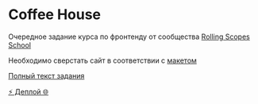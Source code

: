 # Coffee House

Очередное задание курса по фронтенду от сообщества [Rolling Scopes School](https://rs.school/)

Необходимо сверстать сайт в соответствии с [макетом](https://www.figma.com/file/SAoBmuOqTfguehdT4IFRxQ/Coffee-House)

[Полный текст задания](https://github.com/rolling-scopes-school/tasks/blob/fcdfbbb/tasks/coffee-house/coffee-house.md)

[⚡ Деплой 🌐](https://rolling-scopes-school.github.io/avor0n-JSFE2023Q4/coffee-house/)

